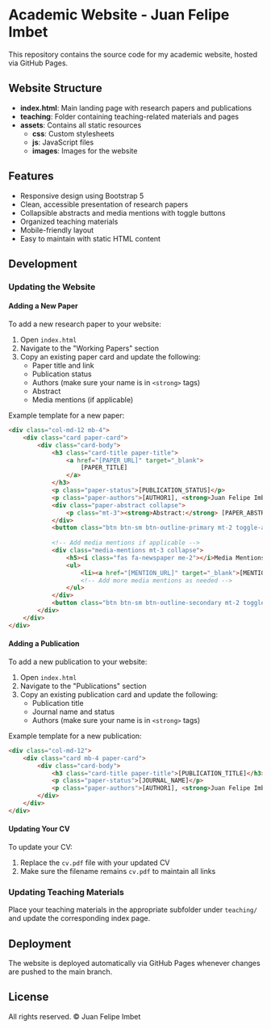 # Academic Website - Juan Felipe Imbet

This repository contains the source code for my academic website, hosted via GitHub Pages.

## Website Structure

- **index.html**: Main landing page with research papers and publications
- **teaching**: Folder containing teaching-related materials and pages
- **assets**: Contains all static resources
  - **css**: Custom stylesheets
  - **js**: JavaScript files
  - **images**: Images for the website

## Features

- Responsive design using Bootstrap 5
- Clean, accessible presentation of research papers
- Collapsible abstracts and media mentions with toggle buttons
- Organized teaching materials 
- Mobile-friendly layout
- Easy to maintain with static HTML content

## Development

### Updating the Website

#### Adding a New Paper

To add a new research paper to your website:

1. Open `index.html`
2. Navigate to the "Working Papers" section
3. Copy an existing paper card and update the following:
   - Paper title and link
   - Publication status
   - Authors (make sure your name is in `<strong>` tags)
   - Abstract
   - Media mentions (if applicable)

Example template for a new paper:

```html
<div class="col-md-12 mb-4">
    <div class="card paper-card">
        <div class="card-body">
            <h3 class="card-title paper-title">
                <a href="[PAPER_URL]" target="_blank">
                    [PAPER_TITLE]
                </a>
            </h3>
            <p class="paper-status">[PUBLICATION_STATUS]</p>
            <p class="paper-authors">[AUTHOR1], <strong>Juan Felipe Imbet</strong>, [AUTHOR3]</p>
            <div class="paper-abstract collapse">
                <p class="mt-3"><strong>Abstract:</strong> [PAPER_ABSTRACT]</p>
            </div>
            <button class="btn btn-sm btn-outline-primary mt-2 toggle-abstract">Show Abstract</button>
            
            <!-- Add media mentions if applicable -->
            <div class="media-mentions mt-3 collapse">
                <h5><i class="fas fa-newspaper me-2"></i>Media Mentions</h5>
                <ul>
                    <li><a href="[MENTION_URL]" target="_blank">[MENTION_TITLE]</a></li>
                    <!-- Add more media mentions as needed -->
                </ul>
            </div>
            <button class="btn btn-sm btn-outline-secondary mt-2 toggle-mentions">Show Media Mentions</button>
        </div>
    </div>
</div>
```

#### Adding a Publication

To add a new publication to your website:

1. Open `index.html`
2. Navigate to the "Publications" section
3. Copy an existing publication card and update the following:
   - Publication title
   - Journal name and status
   - Authors (make sure your name is in `<strong>` tags)

Example template for a new publication:

```html
<div class="col-md-12">
    <div class="card mb-4 paper-card">
        <div class="card-body">
            <h3 class="card-title paper-title">[PUBLICATION_TITLE]</h3>
            <p class="paper-status">[JOURNAL_NAME]</p>
            <p class="paper-authors">[AUTHOR1], <strong>Juan Felipe Imbet</strong>, [AUTHOR3]</p>
        </div>
    </div>
</div>
```

#### Updating Your CV

To update your CV:

1. Replace the `cv.pdf` file with your updated CV
2. Make sure the filename remains `cv.pdf` to maintain all links

### Updating Teaching Materials

Place your teaching materials in the appropriate subfolder under `teaching/` and update the corresponding index page.

## Deployment

The website is deployed automatically via GitHub Pages whenever changes are pushed to the main branch.

## License

All rights reserved. © Juan Felipe Imbet